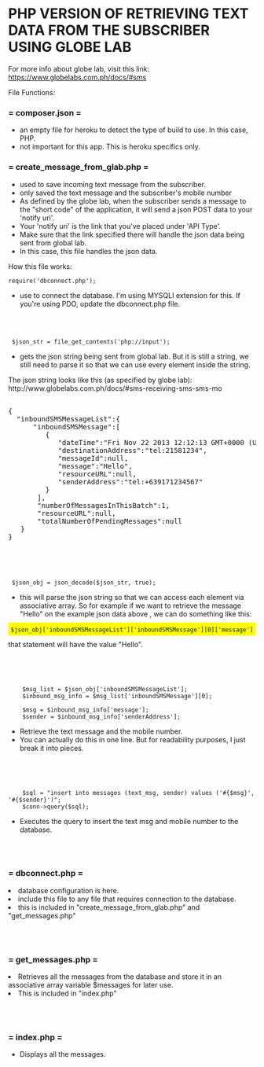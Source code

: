 # PHP VERSION OF RETRIEVING TEXT DATA FROM THE SUBSCRIBER USING GLOBE LAB

For more info about globe lab, visit this link:
https://www.globelabs.com.ph/docs/#sms

File Functions:

<h3>= composer.json =</h3>
<ul>
<li> an empty file for heroku to detect the type of build to use. In this case, PHP.</li>
<li> not important for this app. This is heroku specifics only.</li>
</ul>


<h3>= create_message_from_glab.php =</h3>
<ul>
<li> used to save incoming text message from the subscriber.</li>
<li> only saved the text message and the subscriber's mobile number</li>
<li> As defined by the globe lab, when the subscriber sends a message to the "short code" of the application, it will send a json POST data to your 'notify uri'.</li>
<li> Your 'notify uri' is the link that you've placed under 'API Type'.</li>
<li> Make sure that the link specified there will handle the json data being sent from global lab.</li>
<li> In this case, this file handles the json data.</li>
</ul>

<p>How this file works:</p>

<pre><code>require('dbconnect.php');</code></pre>
- use to connect the database. I'm using MYSQLI extension for this. If you're using PDO, update the dbconnect.php file.

<br><br>
<pre><code> $json_str = file_get_contents('php://input');</code></pre>
- gets the json string being sent from global lab. But it is still a string, we still need to parse it so that we can use every element inside the string.

<p>The json string looks like this (as specified by globe lab): http://www.globelabs.com.ph/docs/#sms-receiving-sms-sms-mo<p>
<pre>
</code>
{
  "inboundSMSMessageList":{
      "inboundSMSMessage":[
         {
            "dateTime":"Fri Nov 22 2013 12:12:13 GMT+0000 (UTC)",
            "destinationAddress":"tel:21581234",
            "messageId":null,
            "message":"Hello",
            "resourceURL":null,
            "senderAddress":"tel:+639171234567"
         }
       ],
       "numberOfMessagesInThisBatch":1,
       "resourceURL":null,
       "totalNumberOfPendingMessages":null
   }
}
</code>
</pre>

<br><br>
<pre><code> $json_obj = json_decode($json_str, true);</code></pre>
- this will parse the json string so that we can access each element via associative array. So for example if we want to retrieve the message "Hello" on the example json data above , we can do something like this:

<span style="padding: 5px; background-color: yellow;"><code>$json_obj['inboundSMSMessageList']['inboundSMSMessage'][0]['message']</code></span>

that statement will have the value "Hello".

<br><br>
<pre><code> 
    $msg_list = $json_obj['inboundSMSMessageList'];
    $inbound_msg_info = $msg_list['inboundSMSMessage'][0];
    
    $msg = $inbound_msg_info['message'];
    $sender = $inbound_msg_info['senderAddress'];
</code></pre>
- Retrieve the text message and the mobile number.
- You can actually do this in one line. But for readability purposes, I just break it into pieces.

<br><br>
<pre><code>  
    $sql = "insert into messages (text_msg, sender) values ('#{$msg}', '#{$sender}')";
    $conn->query($sql);
</code></pre> 

<ul>
<li> Executes the query to insert the text msg and mobile number to the database.</li>
</ul>



<br><br>
<h3>= dbconnect.php =</h3>
<li> database configuration is here.</li>
<li> include this file to any file that requires connection to the database.</li>
<li>this is included in "create_message_from_glab.php" and "get_messages.php"</li>

<br><br>
<h3>= get_messages.php =</h3>
<li> Retrieves all the messages from the database and store it in an associative array variable $messages for later use.</li>
<li> This is included in "index.php"</li>


<br><br>
<h3>= index.php =</h3>
<ul>
<li> Displays all the messages.</li>
</ul>
